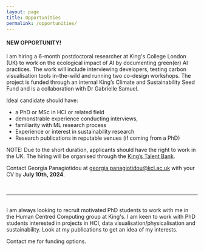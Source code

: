 ```yaml
---
layout: page
title: Opportunities
permalink: /opportunities/
---
```


#### **NEW OPPORTUNITY!**

I am hiring a 6-month postdoctoral researcher at King's College London (UK) to work on the ecological impact of AI by documenting green(er) AI practices. The work will include interviewing developers, testing carbon visualisation tools in-the-wild and running two co-design workshops. The project is funded through an internal King’s Climate and Sustainability Seed Fund and is a collaboration with Dr Gabrielle Samuel.

Ideal candidate should have: 
- a PhD or MSc in HCI or related field
- demonstrable experience conducting interviews, 
- familiarity with ML research process 
- Experience or interest in sustainability research
- Research publications in reputable venues (if coming from a PhD)

NOTE: Due to the short duration, applicants should have the right to work in the UK. The hiring will be organised through the [King’s Talent Bank](https://www.kingstalentbank.com/).

Contact Georgia Panagiotidou at georgia.panagiotidou@kcl.ac.uk with your CV by **July 10th, 2024**. 

<br>
<hr>
<br>
I am always looking to recruit motivated PhD students to work with me in the Human Centred Computing group at King's. I am keen to work with PhD students interested in projects in HCI, data visualisation/physicalisation and sustainability. Look at my publications to get an idea of my interests.

Contact me for funding options.
